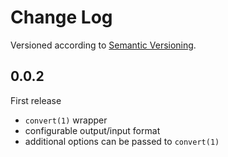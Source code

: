 Change Log
==========
Versioned according to [Semantic Versioning](http://semver.org/).

## 0.0.2

First release

- `convert(1)` wrapper
- configurable output/input format 
- additional options can be passed to `convert(1)`

<!-- link-labels -->
[0.0.2]: ../../compare/HEAD...v0.0.2
